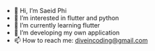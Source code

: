 - 👋 Hi, I’m Saeid Phi
- 👀 I’m interested in flutter and python
- 🌱 I’m currently learning flutter
- 💞️ I’m developing my own application
- 📫 How to reach me: diveincoding@gmail.com

<!---
Diveincoding/Diveincoding is a ✨ special ✨ repository because its `README.md` (this file) appears on your GitHub profile.
You can click the Preview link to take a look at your changes.
--->
